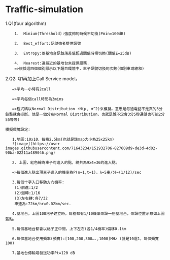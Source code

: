 # Traffic-simulation

1.Q1(four algorithm) 

        1.	Minium(Threshold):強度夠的時候不切換(Pmin=100dB)
        
        2.	Best_effort:訊號強者提供訊號
        
        3.	Entropy:兩基地台訊號落差值超過閾值時候切換(閾值E=25dB)
        
        4.  Nearest:選最近的基地台來提供服務.
        =>根據這四個個別顯示以下題目環境中，車子訊號切換的次數(個別車或總和)
2.Q2:  Q1再加上Call Service model。
   
       =>平均一小時有2call
   
       =>平均每個call時間為3mins
   
       =>程式碼以Normal Distribution :N(μ, σ^2)來模擬。意思是每通電話不是真的3分鐘整就會掛斷，他是一個分布Normal Distribution，也就是說不定會3分5秒通話也可能2分55等等)

    模擬環境設定:
 
       1.地圖:10x10，每格2.5km(也就是該map大小為25x25km)
       ![image](https://user-images.githubusercontent.com/71643234/151932706-827609d9-de3d-4d02-90ba-02211a489046.png)

       2. 上圖，紅色線為車子可進入的點，總共為9x4=36的進入點。
   
       =>每個進入點出現車子進入的機率為P(n=1,t=1)，λ=5車/分=(1/12)/sec

       3.每個十字入口移動方向機率:
        (1)前進:1/2
        (2)迴轉:1/16
        (3)左右轉:各7/32
        車速為:72km/hr=0.02km/sec. 

       4.基地台，上圖100格子建立時，每格都有1/10機率架設一座基地台，架設位置示意如上圖藍點。
   
       5.每個基地台都會以格子正中間，上下左右(各1/4機率)偏移0.1km

       6.每個基地台使用頻率(頻寬):[100,200,300….,1000]MHz (就是10選1，每個頻寬100)

       7.基地台傳輸端發送功率Pt=120 dB
